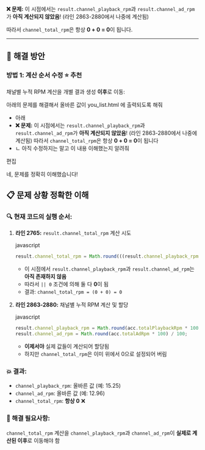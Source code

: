 **❌ 문제:** 이 시점에서는 `result.channel_playback_rpm`과 `result.channel_ad_rpm`가 **아직 계산되지 않았음**! (라인 2863-2880에서 나중에 계산됨)

따라서 `channel_total_rpm`은 항상 **0 + 0 = 0**이 됩니다.

---

## 🔧 **해결 방안**

### **방법 1: 계산 순서 수정** ⭐ 추천

채널별 누적 RPM 계산을 개별 결과 생성 **이후**로 이동:

아래의 문제를 해결해서 올바른 값이 you_list.html 에 출력되도록 해줘

* 아래
* **❌ 문제:** 이 시점에서는 `result.channel_playback_rpm`과 `result.channel_ad_rpm`가 **아직 계산되지 않았음**! (라인 2863-2880에서 나중에 계산됨)
  따라서 `channel_total_rpm`은 항상 **0 + 0 = 0**이 됩니다
* ㄴ 아직 수정하지는 말고 이 내용 이해했는지 알려줘

편집

네, 문제를 정확히 이해했습니다!

## 📋 **문제 상황 정확한 이해**

### **🔍 현재 코드의 실행 순서:**

1. **라인 2765:** `result.channel_total_rpm` 계산 시도
   
   javascript
   
   ```javascript
   result.channel_total_rpm = Math.round(((result.channel_playback_rpm || 0) + (result.channel_ad_rpm || 0)) * 100) / 100;
   ```
   
   - 이 시점에서 `result.channel_playback_rpm`과 `result.channel_ad_rpm`는 **아직 존재하지 않음**
   - 따라서 `|| 0` 조건에 의해 둘 다 **0**이 됨
   - 결과: `channel_total_rpm = (0 + 0) = 0`

2. **라인 2863-2880:** 채널별 누적 RPM 계산 및 할당
   
   javascript
   
   ```javascript
   result.channel_playback_rpm = Math.round(acc.totalPlaybackRpm * 100) / 100;
   result.channel_ad_rpm = Math.round(acc.totalAdRpm * 100) / 100;
   ```
   
   - **이제서야** 실제 값들이 계산되어 할당됨
   - 하지만 `channel_total_rpm`은 이미 위에서 0으로 설정되어 버림

### **💥 결과:**

- `channel_playback_rpm`: 올바른 값 (예: 15.25)
- `channel_ad_rpm`: 올바른 값 (예: 12.96)
- `channel_total_rpm`: **항상 0** ❌

### **🎯 해결 필요사항:**

`channel_total_rpm` 계산을 `channel_playback_rpm`과 `channel_ad_rpm`이 **실제로 계산된 이후**로 이동해야 함
